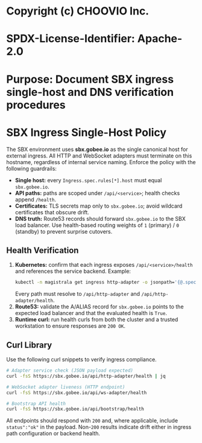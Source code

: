 # Copyright (c) CHOOVIO Inc.
# SPDX-License-Identifier: Apache-2.0
# Purpose: Document SBX ingress single-host and DNS verification procedures

# SBX Ingress Single-Host Policy

The SBX environment uses **sbx.gobee.io** as the single canonical host for external ingress. All HTTP and WebSocket adapters must terminate on this hostname, regardless of internal service naming. Enforce the policy with the following guardrails:

- **Single host:** every `Ingress.spec.rules[*].host` must equal `sbx.gobee.io`.
- **API paths:** paths are scoped under `/api/<service>`; health checks append `/health`.
- **Certificates:** TLS secrets map only to `sbx.gobee.io`; avoid wildcard certificates that obscure drift.
- **DNS truth:** Route53 records should forward `sbx.gobee.io` to the SBX load balancer. Use health-based routing weights of `1` (primary) / `0` (standby) to prevent surprise cutovers.

## Health Verification

1. **Kubernetes:** confirm that each ingress exposes `/api/<service>/health` and references the service backend. Example:
   ```sh
   kubectl -n magistrala get ingress http-adapter -o jsonpath='{@.spec.rules[*].http.paths[*].path}'
   ```
   Every path must resolve to `/api/http-adapter` and `/api/http-adapter/health`.
2. **Route53:** validate the A/ALIAS record for `sbx.gobee.io` points to the expected load balancer and that the evaluated health is `True`.
3. **Runtime curl:** run health curls from both the cluster and a trusted workstation to ensure responses are `200 OK`.

## Curl Library

Use the following curl snippets to verify ingress compliance.

```sh
# Adapter service check (JSON payload expected)
curl -fsS https://sbx.gobee.io/api/http-adapter/health | jq

# WebSocket adapter liveness (HTTP endpoint)
curl -fsS https://sbx.gobee.io/api/ws-adapter/health

# Bootstrap API health
curl -fsS https://sbx.gobee.io/api/bootstrap/health
```

All endpoints should respond with `200` and, where applicable, include `status":"ok"` in the payload. Non-`200` results indicate drift either in ingress path configuration or backend health.
